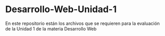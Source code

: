 # Desarrollo-Web-Unidad-1
En este repositorio están los archivos que se requieren para la evaluación de la Unidad 1 de la materia Desarrollo Web
